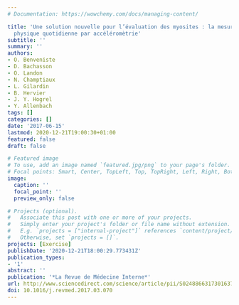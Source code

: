 ```yaml
---
# Documentation: https://wowchemy.com/docs/managing-content/

title: 'Une solution nouvelle pour l’évaluation des myosites : la mesure de l’activité
  physique quotidienne par accéléromètrie'
subtitle: ''
summary: ''
authors:
- O. Benveniste
- D. Bachasson
- O. Landon
- N. Champtiaux
- L. Gilardin
- B. Hervier
- J. Y. Hogrel
- Y. Allenbach
tags: []
categories: []
date: '2017-06-15'
lastmod: 2020-12-21T19:00:30+01:00
featured: false
draft: false

# Featured image
# To use, add an image named `featured.jpg/png` to your page's folder.
# Focal points: Smart, Center, TopLeft, Top, TopRight, Left, Right, BottomLeft, Bottom, BottomRight.
image:
  caption: ''
  focal_point: ''
  preview_only: false

# Projects (optional).
#   Associate this post with one or more of your projects.
#   Simply enter your project's folder or file name without extension.
#   E.g. `projects = ["internal-project"]` references `content/project/deep-learning/index.md`.
#   Otherwise, set `projects = []`.
projects: [Exercise]
publishDate: '2020-12-21T18:00:29.773431Z'
publication_types:
- '1'
abstract: ''
publication: '*La Revue de Médecine Interne*'
url: http://www.sciencedirect.com/science/article/pii/S0248866317301637
doi: 10.1016/j.revmed.2017.03.070
---
```

